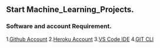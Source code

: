 ## Start Machine_Learning_Projects.

### Software and account Requirement.
1.[Github Account](https://github.com/)
2.[Heroku Account](https://dashboard.heroku.com/login)
3.[VS Code IDE](https://code.visualstudio.com/download)
4.[GIT CLI](https://git-scm.com/downloads)